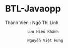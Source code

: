 # BTL-Javaopp

Thành Viên :  Ngô Thị Linh  

              Lưu Hiểu Khánh 
              
              Nguyễn Việt Hưng 
              
